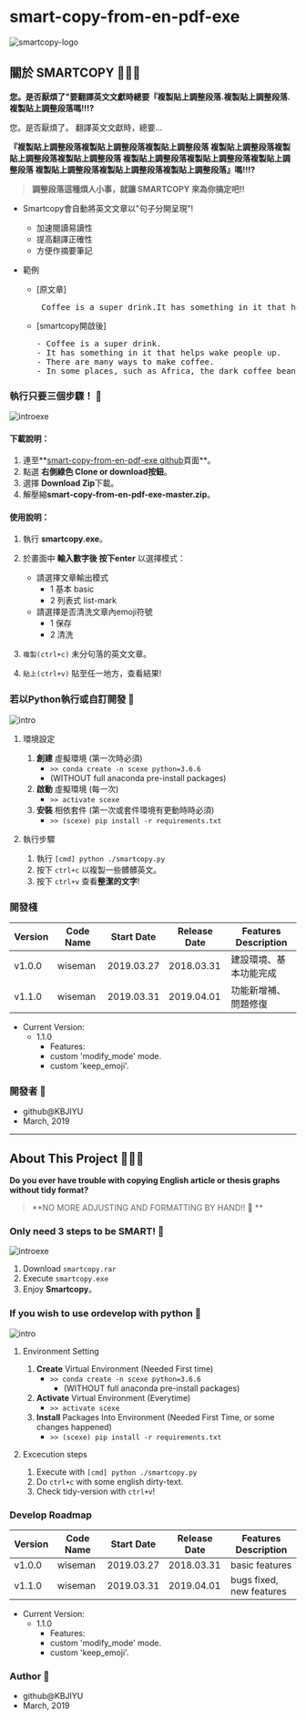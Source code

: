# smart-copy-from-en-pdf-exe

![smartcopy-logo](/logo.png)

## 關於 SMARTCOPY 🚀👑🎈

**您。是否厭煩了"要翻譯英文文獻時總要『複製貼上調整段落.複製貼上調整段落.複製貼上調整段落嗎!!!?**

您。是否厭煩了。 翻譯英文文獻時，總要...

**『複製貼上調整段落複製貼上調整段落複製貼上調整段落 複製貼上調整段落複製貼上調整段落複製貼上調整段落 複製貼上調整段落複製貼上調整段落複製貼上調整段落 複製貼上調整段落複製貼上調整段落複製貼上調整段落』嗎!!!?**

> **調整段落這種煩人小事，就讓 SMARTCOPY 來為你搞定吧!!**

- Smartcopy會自動將英文文章以"句子分開呈現"! 
  - 加速閱讀易讀性 
  - 提高翻譯正確性
  - 方便作摘要筆記

- 範例
  - [原文章]
    <pre> Coffee is a super drink.It has something in it that helps wake people up.There are many ways to make coffee.In some places, such as Africa, the dark coffee beans are bolied in water with suger.</pre>

  - [smartcopy開啟後] 
    <pre>- Coffee is a super drink. 
    - It has something in it that helps wake people up.      
    - There are many ways to make coffee.
    - In some places, such as Africa, the dark coffee beans are bolied in water with suger.</pre>

### 執行只要三個步驟！ 🍻

![introexe](/introexe.gif)

#### 下載說明： 

1. 連至**[smart-copy-from-en-pdf-exe github](https://goo.gl/Pnkazc)頁面**。 
2. 點選 **右側綠色 Clone or download按鈕**。
3. 選擇 **Download Zip**下載。
4. 解壓縮**smart-copy-from-en-pdf-exe-master.zip**。

#### 使用說明： 

1. 執行 **smartcopy.exe**。 
2. 於畫面中 **輸入數字後 按下enter** 以選擇模式： 

   - 請選擇文章輸出模式 
     - 1 基本 basic 
     - 2 列表式 list-mark
   - 請選擇是否清洗文章內emoji符號 
     - 1 保存 
     - 2 清洗 
3. `複製(ctrl+c)` 未分句落的英文文章。 
4. `貼上(ctrl+v)` 貼至任一地方，查看結果!


### 若以Python執行或自訂開發 🚩

![intro](/intro.gif)

1. 環境設定
   1. **創建** 虛擬環境 (第一次時必須)
      - `>> conda create -n scexe python=3.6.6`
      - (WITHOUT full anaconda pre-install packages)
   2. **啟動** 虛擬環境 (每一次)
      - `>> activate scexe`
   3. **安裝** 相依套件 (第一次或套件環境有更動時時必須)
      - `>> (scexe) pip install -r requirements.txt`

2. 執行步驟
   1. 執行 ``[cmd] python ./smartcopy.py``
   2. 按下 ``ctrl+c`` 以複製一些髒髒英文。
   3. 按下 ``ctrl+v`` 查看**整潔的文字**!

### 開發棧

| Version | Code Name | Start Date | Release Date | Features Description   |
| ------- | --------- | ---------- | ------------ | ---------------------- |
| v1.0.0  | wiseman   | 2019.03.27 | 2018.03.31   | 建設環境、基本功能完成   |
| v1.1.0  | wiseman   | 2019.03.31 | 2019.04.01   | 功能新增補、問題修復     |

- Current Version:
  - 1.1.0
    - Features:
    - custom 'modify_mode' mode.
    - custom 'keep_emoji'.

### 開發者 🐠

- github@KBJIYU
- March, 2019

---

## About This Project 🚀👑🎈

**Do you ever have trouble with copying English article or thesis graphs without tidy format?**
> **NO MORE ADJUSTING AND FORMATTING BY HAND!! 📢 **

### Only need 3 steps to be SMART! 🍻

![introexe](/introexe.gif)

1. Download `smartcopy.rar`
2. Execute `smartcopy.exe`
3. Enjoy **Smartcopy**。

### If you wish to use ordevelop with python 🚩

![intro](/intro.gif)

1. Environment Setting 
   1. **Create** Virtual Environment (Needed First time)
       - `>> conda create -n scexe python=3.6.6`
         - (WITHOUT full anaconda pre-install packages)
   2. **Activate** Virtual Environment (Everytime)
       - `>> activate scexe`
   3. **Install** Packages Into Environment (Needed First Time, or some changes happened)
       - `>> (scexe) pip install -r requirements.txt`

2. Excecution steps
   1. Execute with ``[cmd] python ./smartcopy.py``
   2. Do ``ctrl+c`` with some english dirty-text.
   3. Check tidy-version with ``ctrl+v``!

### Develop Roadmap

| Version | Code Name | Start Date | Release Date | Features Description      |
| ------- | --------- | ---------- | ------------ | ----------------------    |
| v1.0.0  | wiseman   | 2019.03.27 | 2018.03.31   | basic features            |
| v1.1.0  | wiseman   | 2019.03.31 | 2019.04.01   | bugs fixed, new features  |

- Current Version:
  - 1.1.0
    - Features:
    - custom 'modify_mode' mode.
    - custom 'keep_emoji'.

### Author 🐠

- github@KBJIYU
- March, 2019
